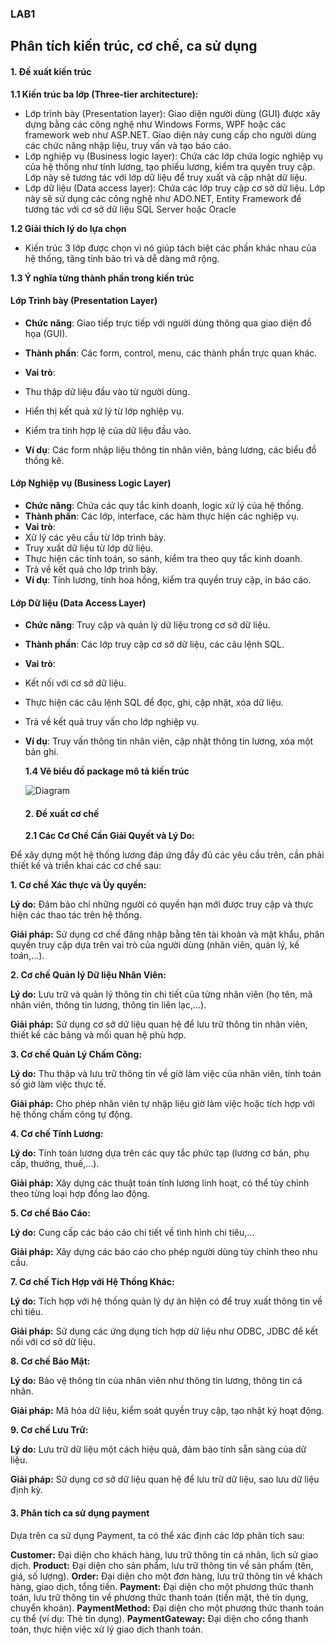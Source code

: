 ### LAB1
## Phân tích kiến trúc, cơ chế, ca sử dụng

#### **1. Đề xuất kiến trúc**
**1.1 Kiến trúc ba lớp (Three-tier architecture):**
 - Lớp trình bày (Presentation layer): Giao diện người dùng (GUI) được xây dựng bằng các công nghệ như Windows Forms, WPF hoặc các framework web như ASP.NET. Giao diện này cung cấp cho người dùng các chức năng nhập liệu, truy vấn và tạo báo cáo.
 -  Lớp nghiệp vụ (Business logic layer): Chứa các lớp chứa logic nghiệp vụ của hệ thống như tính lương, tạo phiếu lương, kiểm tra quyền truy cập. Lớp này sẽ tương tác với lớp dữ liệu để truy xuất và cập nhật dữ liệu.
 - Lớp dữ liệu (Data access layer): Chứa các lớp truy cập cơ sở dữ liệu. Lớp này sẽ sử dụng các công nghệ như ADO.NET, Entity Framework để tương tác với cơ sở dữ liệu SQL Server hoặc Oracle
   
**1.2 Giải thích lý do lựa chọn**
- Kiến trúc 3 lớp được chọn vì nó giúp tách biệt các phần khác nhau của hệ thống, tăng tính bảo trì và dễ dàng mở rộng.

**1.3 Ý nghĩa từng thành phần trong kiến trúc**

#### **Lớp Trình bày (Presentation Layer)**
- **Chức năng**: Giao tiếp trực tiếp với người dùng thông qua giao diện đồ họa (GUI).
- **Thành phần**: Các form, control, menu, các thành phần trực quan khác.
- **Vai trò**:
- Thu thập dữ liệu đầu vào từ người dùng.
- Hiển thị kết quả xử lý từ lớp nghiệp vụ.
- Kiểm tra tính hợp lệ của dữ liệu đầu vào.

- **Ví dụ**: Các form nhập liệu thông tin nhân viên, bảng lương, các biểu đồ thống kê.
#### **Lớp Nghiệp vụ (Business Logic Layer)**
- **Chức năng**: Chứa các quy tắc kinh doanh, logic xử lý của hệ thống.
- **Thành phần**: Các lớp, interface, các hàm thực hiện các nghiệp vụ.
- **Vai trò**:
- Xử lý các yêu cầu từ lớp trình bày.
- Truy xuất dữ liệu từ lớp dữ liệu.
- Thực hiện các tính toán, so sánh, kiểm tra theo quy tắc kinh doanh.
- Trả về kết quả cho lớp trình bày.
- **Ví dụ**: Tính lương, tính hoa hồng, kiểm tra quyền truy cập, in báo cáo.
#### **Lớp Dữ liệu (Data Access Layer)**
- **Chức năng**: Truy cập và quản lý dữ liệu trong cơ sở dữ liệu.
- **Thành phần**: Các lớp truy cập cơ sở dữ liệu, các câu lệnh SQL.
- **Vai trò**:
- Kết nối với cơ sở dữ liệu.
- Thực hiện các câu lệnh SQL để đọc, ghi, cập nhật, xóa dữ liệu.
- Trả về kết quả truy vấn cho lớp nghiệp vụ.
- **Ví dụ**: Truy vấn thông tin nhân viên, cập nhật thông tin lương, xóa một bản ghi.

  **1.4 Vẽ biểu đồ package mô tả kiến trúc**
  
  ![Diagram](https://www.planttext.com/api/plantuml/png/UhzxlqDnIM9HIMbk3bT1Od9sOdggWb90KMfnQbv9OabcVfw2Js9bQf6IGZMN0X0avoGM5okuXteYyKABKuiyyqfIYz8IarEvQhaGvZYL5cVcfGAL-EIdPoPZCmcc0gm0IJmujQWi4yqqbyIIH0N7v6ImWPX6WQGXicY2IOd5O8E0hbRGrRL3inE51vP7CeZB8JKl1HWq00000F__0m00)

  #### **2. Đề xuất cơ chế**

  **2.1 Các Cơ Chế Cần Giải Quyết và Lý Do:**
  
Để xây dựng một hệ thống lương đáp ứng đầy đủ các yêu cầu trên, cần phải thiết kế và triển khai các cơ chế sau:

**1. Cơ chế Xác thực và Ủy quyền:**

**Lý do:** Đảm bảo chỉ những người có quyền hạn mới được truy cập và thực hiện các thao tác trên hệ thống.

**Giải pháp:** Sử dụng cơ chế đăng nhập bằng tên tài khoản và mật khẩu, phân quyền truy cập dựa trên vai trò của người dùng (nhân viên, quản lý, kế toán,...).

**2. Cơ chế Quản lý Dữ liệu Nhân Viên:**

**Lý do:** Lưu trữ và quản lý thông tin chi tiết của từng nhân viên (họ tên, mã nhân viên, thông tin lương, thông tin liên lạc,...).

**Giải pháp:** Sử dụng cơ sở dữ liệu quan hệ để lưu trữ thông tin nhân viên, thiết kế các bảng và mối quan hệ phù hợp.

**3. Cơ chế Quản Lý Chấm Công:**

**Lý do:** Thu thập và lưu trữ thông tin về giờ làm việc của nhân viên, tính toán số giờ làm việc thực tế.

**Giải pháp:** Cho phép nhân viên tự nhập liệu giờ làm việc hoặc tích hợp với hệ thống chấm công tự động.

**4. Cơ chế Tính Lương:**

**Lý do:** Tính toán lương dựa trên các quy tắc phức tạp (lương cơ bản, phụ cấp, thưởng, thuế,...).

**Giải pháp:** Xây dựng các thuật toán tính lương linh hoạt, có thể tùy chỉnh theo từng loại hợp đồng lao động.

**5. Cơ chế Báo Cáo:**

**Lý do:** Cung cấp các báo cáo chi tiết về tình hình chi tiêu,...

**Giải pháp:** Xây dựng các báo cáo cho phép người dùng tùy chỉnh theo nhu cầu.

**7. Cơ chế Tích Hợp với Hệ Thống Khác:**

**Lý do:** Tích hợp với hệ thống quản lý dự án hiện có để truy xuất thông tin về chi tiêu.

**Giải pháp:** Sử dụng các ứng dụng tích hợp dữ liệu như ODBC, JDBC để kết nối với cơ sở dữ liệu.

**8. Cơ chế Bảo Mật:**

**Lý do:** Bảo vệ thông tin của nhân viên như thông tin lương, thông tin cá nhân.

**Giải pháp:** Mã hóa dữ liệu, kiểm soát quyền truy cập, tạo nhật ký hoạt động.

**9. Cơ chế Lưu Trữ:**

**Lý do:** Lưu trữ dữ liệu một cách hiệu quả, đảm bảo tính sẵn sàng của dữ liệu.

**Giải pháp:** Sử dụng cơ sở dữ liệu quan hệ để lưu trữ dữ liệu, sao lưu dữ liệu định kỳ.

#### **3. Phân tích ca sử dụng payment**
Dựa trên ca sử dụng Payment, ta có thể xác định các lớp phân tích sau:

**Customer:** Đại diện cho khách hàng, lưu trữ thông tin cá nhân, lịch sử giao dịch.
**Product:** Đại diện cho sản phẩm, lưu trữ thông tin về sản phẩm (tên, giá, số lượng).
**Order:** Đại diện cho một đơn hàng, lưu trữ thông tin về khách hàng, giao dịch, tổng tiền.
**Payment:** Đại diện cho một phương thức thanh toán, lưu trữ thông tin về phương thức thanh toán (tiền mặt, thẻ tín dụng, chuyển khoản).
**PaymentMethod:** Đại diện cho một phương thức thanh toán cụ thể (ví dụ: Thẻ tín dụng).
**PaymentGateway:** Đại diện cho cổng thanh toán, thực hiện việc xử lý giao dịch thanh toán.
  
